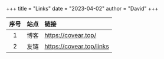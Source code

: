 +++ 
title = "Links" 
date = "2023-04-02" 
author = "David" 
+++

| 序号 | 站点 | 链接 |
| :----: | :----: | :---- |
| 1  | 博客 | https://covear.top/ |
| 2  | 友链 | https://covear.top/links |
